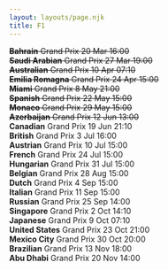 ```yaml
---
layout: layouts/page.njk
title: F1 
---
```


~~**Bahrain** Grand Prix	20 Mar	16:00~~  
~~**Saudi Arabian** Grand Prix	27 Mar  19:00~~  
~~**Australian** Grand Prix	10 Apr	07:10~~  
~~**Emilia Romagna** Grand Prix	24 Apr	15:00~~  
~~**Miami** Grand Prix	8 May	21:00~~  
~~**Spanish** Grand Prix	22 May	15:00~~  
~~**Monaco** Grand Prix	29 May	15:00~~  
~~**Azerbaijan** Grand Prix	12 Jun	13:00~~  
**Canadian** Grand Prix	19 Jun	21:10  
**British** Grand Prix	3 Jul	16:00  
**Austrian** Grand Prix	10 Jul	15:00  
**French** Grand Prix	24 Jul	15:00  
**Hungarian** Grand Prix	31 Jul	15:00  
**Belgian** Grand Prix	28 Aug	15:00  
**Dutch** Grand Prix	4 Sep	15:00  
**Italian** Grand Prix	11 Sep	15:00  
**Russian** Grand Prix	25 Sep	14:00  
**Singapore** Grand Prix	2 Oct	14:10  
**Japanese** Grand Prix	9 Oct	07:10  
**United States** Grand Prix	23 Oct	21:00  
**Mexico City** Grand Prix	30 Oct	20:00  
**Brazilian** Grand Prix	13 Nov	18:00  
**Abu Dhabi** Grand Prix	20 Nov	14:00  
